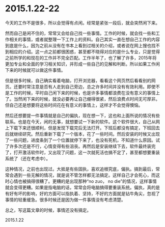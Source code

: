 2015.1.22-22
=============

今天的工作不是很多，所以会觉得有点闲。经常是紧张一段后，就会突然闲下来。

然而自己是闲不住的，常常又会给自己找一些事情。工作的时候，就会找一些和工作相关的事情，或者就整理一下工作上的资料。自己其实一直在想自己工作的内容到底是什么，因为之前从没有在书本上看到过相关的介绍，或者说在网上搜也找不到相应的介绍。这一点之前都很困惑，甚至都不晓得对应的是什么专业，只是觉得之前所学的和现在的工作并不完全匹配。工作半年了，也了解了许多，2015年将更加专业和全面的学习相关知识，并形成一些自己的见解和判断。所以如果工作闲下来的时候就可以做这件事情。

但是很多时候，自己确实看着电脑，打开浏览器，看看这个网页然后看看别的网页。还要时常注意是否有人走到自己旁边，总之许多时间并没有有效利用。即使不是工作的时候，平时自己闲下来的时候，也是许多事情都浪费在没有意义的事情上了。当然闲下来的时候，就没必要再让自己绷得很紧，然后浪费点时间无可厚非。但自己还是想要将这些时间花在有意义的事情上，这样才不会觉得懊恼。

然后还想要提一件事情就是自己的偏执，现在想一下，这也和上面所说的情况有些联系。也是在今天，闲的无事，就想要试一下新的软件。这个软件很大，自己从网上下载下来还很顺利，但是发现下载完后无法打开。下班后都没有搞定，下班回去后就继续研究。然后重新下载了一个版本，花了一些时间。然后安装的时候又出现了一些问题，进度条到了一个位置就停下来了，也没有死机，不知道什么原因。试了许多次还是不行，心情变得有些沮丧。再然后是安装继续下去，软件最终装完了，打开激活软件时，又出现了问题，这一次就死活也搞不定了，甚至都想要重装系统了（还在考虑中）。

这种情况，之前也出现过。大抵是有些固执，喜欢追根究底，偏执。搞到最后，常常会遇到一些无解的情况，就是说不管怎样都无法搞定。这样自己才会死心，而这时心情也被搞得很糟了。更糟的是出现那种“no zuo， no die”的情况，这样事情就会变得更糟。如果是指电脑的话，常常会将电脑搞得要重装系统。偏执，真的是有好有坏的影响，好的方面可以指执着、坚持，不好的方面就是钻牛角尖，忽视了事情的轻重缓急。很多时候还是因为做一件事情没有考虑清楚。

总之，写这篇文章的时候，事情还没有搞定。

2015.1.22